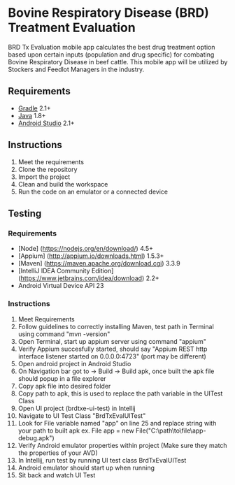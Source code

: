 # Bovine Respiratory Disease (BRD) Treatment Evaluation

BRD Tx Evaluation mobile app calculates the best drug treatment option based upon certain inputs (population and drug specific) for combating Bovine Respiratory Disease in beef cattle. This mobile app will be utilized by Stockers and Feedlot Managers in the industry.

## Requirements

* [Gradle](http://www.gradle.org/) 2.1+
* [Java](http://www.oracle.com/technetwork/java/javase/%20downloads/index.html) 1.8+
* [Android Studio](https://developer.android.com/studio/index.html) 2.1+

## Instructions

1. Meet the requirements
2. Clone the repository
3. Import the project
4. Clean and build the workspace
5. Run the code on an emulator or a connected device

## Testing
### Requirements
* [Node] (https://nodejs.org/en/download/) 4.5+
* [Appium] (http://appium.io/downloads.html) 1.5.3+
* [Maven] (https://maven.apache.org/download.cgi) 3.3.9
* [IntelliJ IDEA Community Edition] (https://www.jetbrains.com/idea/download) 2.2+
* Android Virtual Device API 23

### Instructions
1. Meet Requirements
2. Follow guidelines to correctly installing Maven, test path in Terminal using command "mvn -version"
3. Open Terminal, start up appium server using command "appium"
4. Verify Appium succesfully started, should say "Appium REST http interface listener started on 0.0.0.0:4723" (port may be different)
5. Open android project in Android Studio
6. On Navigation bar got to -> Build -> Build apk, once built the apk file should popup in a file explorer
7. Copy apk file into desired folder
8. Copy path to apk, this is used to replace the path variable in the UITest Class
9. Open UI project (brdtxe-ui-test) in Intellij
10. Navigate to UI Test Class "BrdTxEvalUITest"
11. Look for File variable named "app" on line 25 and replace string with your path to built apk
	ex. File app = new File("C:\\path\\to\\file\\app-debug.apk")
12. Verify Android emulator properties within project (Make sure they match the properties of your AVD)
13. In Intellij, run test by running UI test class BrdTxEvalUITest
14. Android emulator should start up when running
15. Sit back and watch UI Test
